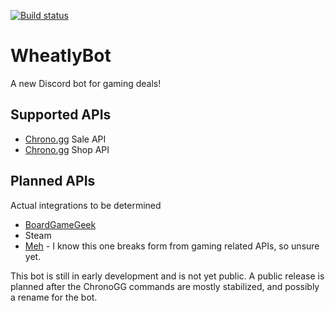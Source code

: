 [![Build status](https://ci.appveyor.com/api/projects/status/qnysbaiocgi5erht?svg=true)](https://ci.appveyor.com/project/walkerboh/chronobot)
# WheatlyBot
A new Discord bot for gaming deals!

## Supported APIs
+ [Chrono.gg](https://www.chrono.gg) Sale API
+ [Chrono.gg](https://www.chrono.gg) Shop API

## Planned APIs
Actual integrations to be determined
+ [BoardGameGeek](https://boardgamegeek.com)
+ Steam
+ [Meh](https://meh.com/) - I know this one breaks form from gaming related APIs, so unsure yet.

This bot is still in early development and is not yet public. A public release is planned after the ChronoGG commands are mostly stabilized, and possibly a rename for the bot.
